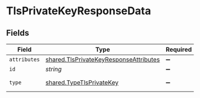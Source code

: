 # TlsPrivateKeyResponseData


## Fields

| Field                                                                                            | Type                                                                                             | Required                                                                                         | Description                                                                                      | Example                                                                                          |
| ------------------------------------------------------------------------------------------------ | ------------------------------------------------------------------------------------------------ | ------------------------------------------------------------------------------------------------ | ------------------------------------------------------------------------------------------------ | ------------------------------------------------------------------------------------------------ |
| `attributes`                                                                                     | [shared.TlsPrivateKeyResponseAttributes](../../models/shared/tlsprivatekeyresponseattributes.md) | :heavy_minus_sign:                                                                               | N/A                                                                                              |                                                                                                  |
| `id`                                                                                             | *string*                                                                                         | :heavy_minus_sign:                                                                               | N/A                                                                                              | KeYguUGZzb2W9Euo4moOR                                                                            |
| `type`                                                                                           | [shared.TypeTlsPrivateKey](../../models/shared/typetlsprivatekey.md)                             | :heavy_minus_sign:                                                                               | Resource type                                                                                    |                                                                                                  |